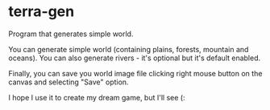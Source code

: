 # terra-gen
Program that generates simple world.

You can generate simple world (containing plains, forests, mountain and oceans).
You can also generate rivers - it's optional but it's default enabled.

Finally, you can save you world image file clicking right mouse button on the canvas and selecting "Save" option.

I hope I use it to create my dream game, but I'll see (:
